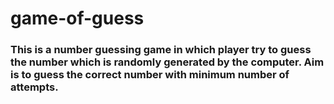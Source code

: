 # game-of-guess
### This is a number guessing game in which player try to guess the number which is randomly generated by the computer. Aim is to guess the correct number with minimum number of attempts.
